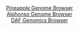 <div id="Pineapple_Genome_Browser" align="center">
  <a href="https://igv.org/app/?sessionURL=blob:zZJdb5swGEb_i6VWm0TAQIGAFE1pm6yfa5uOZElVIccY4tXY1HagSZT_PjfatJtVai42TeLCvDL4eY7PBjREKio4SIBnu4HtusACaiHae1TVjHxBFVEgKRBTxAKSFEQSjglINqBASqN0dGW.XGhdq8RxqK47FeKlsJVvowqtBUetsrGonBPBGJoLibSQyjmWqBEOLZtOS.aorm1ztm8HTo40chCrF4Ir4dSEl1lr_pf9GmUl4aIiWbVkmu4CZCaPyZjbBfrUn9z3MSZKXZLVed7rX573x_4gnX0OT2bpzdkkDSeH97TkSC8l6cFhevWCq.E6P_CG1.yuGUN_cnXCy1kdTQ_808PBS00lUT03crvBEQzj2KChPCcv_1Nr89A9m0.Lu5sZdHHqHnjHy.cuNgDaaZ5CdnoHv5VvdN9agAm8NDYAvJBR4kLLh6EVeGHndel2LQhfCUlBQfLwaAEtEX4y2x82QK9q4wxQ5Hm508cCQuZEgqQTQxi5cewFR9ERjGN3a23AUrK_h3eYjuIIen3PC7OCMm2EzjPFa2Ujzu0GF3a53pNn97vQGBJmMFb1OriIB.uvF_iJDs9G06c3TTKH7y7RVH1Ppn_i3nuC2Hq.r3Ch7w3G1e1o1ZZnLavasQgvy9Gtse8UpX8AFEFo6u4HpxCyQtrsNxPz.tO4BkmKuDaDhio6p4zq1cRwFC1IXM834gIsmDAmAlnOP0ALWm4AP_4W1N8.bn8A">Pineapple Genome Browser</a>
</div>
<div id="Alphonso_Genome_Browser" align="center">
  <a href="https://igv.org/app/?sessionURL=blob:zZJfT9swFMW_iyXQJqWJnZCmiYSmDAqUUv6VUARCkZs4qSGxje0kLVW_.wzatJch0YdNk_xgX137nnP8W4OWSEU5AxFwbeTbCAELqAXvprgWFTnHNVEgKnCliAUkKYgkLCMgWoMCK42T6zNzc6G1UJHjUC16NWYlt5Vn4xq_coY7ZWe8dg54VeE5l1hzqZzvErfcoWXb68gcC2Gb2Z7tOznW2MGVWHCmuCMIK9POvJf.KqUlYbwmad1Umr4LSI0eozG3C_wtnk3jLCNKjclqlO_H41F86w2T..P.wX1ycTJL.rPdKS0Z1o0k..hm.hLjpaKLFgfiZjXKzvpP7TI4H_Md73B3uBRUErWPAjTwB97AC00wlOVk.T95Notu6fuYJ_Hd5bjUwvOGFXuajHNX.Fmh4.QD3xsLVDxrDAcgW8ggQtDyYN_y3X7vbYsGFoRv6UhOQfTwaAEtcfZs2h_WQK.EoQUo8tK8g2MBLnMiQdQLIQxQGLr.XrAHwxBtrDVoZPX3oj1KrsMAurHr9tOCVtqgnKeKCWVjxuw2K.zydVuG3JyMrtjzZbLjHjFyM6wnR0_nt9NwcnoK_5TmHjQJmOHvH2isfkbTP.HuM0JsPd8WNtFcnd51wWR0N0huyWGco7LxR8cni1n3YTzbRVNwWWNt.k3FHH_y1mJJMdOm0FJF57SiejUzKfIORMj1DLYg4xU3HAJZzr9AC1rIh19_4.ltHjc_AA--">Alphonso Genome Browser</a>
</div>


<div id="DAF_Genomics_Browser" align="center">
  <a href="https://ink-blot.github.io/?sessionURL=blob:tZFra9swFIb_y4H2k.34Fjs2hOF0WRcatlxwsqWUcGLLsYhteZIcNw357xNeS2GjjEEHkpA4l_fVec5wJFxQVkEItmH1DcsCDUTO2iWWdUG.YEkEhBkWgmjASUY4qRIC4RkyFBLjxVRV5lLWIuz1Usz0PalYSRNhCMfAWheskTlRqbptYIlPrMJWGAkrVbLEHhZ1zirBepgkRAjd7NWk2m9bVMdLbNu1JNuyKSTtVLfKhDKWGhkqt7RKyeNfjPwHZbXoh2i9jLr6O3KapMPobhKtnHG8ufVuNvHXz.vYW18v6b5C2XAynM3H329HLZ_Rdrw_HldBcTNdiCt7dPLm7Mr5eD1.rCknYmj51qDvmr7pw0WDgiWNggBJzq3QcjXfHmi26.rPV6fvqSlwRiG8f9BAckwOKv3.DPJUK1QgyI.mo6YB4ynhEOqBafpWENh913fNILAu2hkaXrwzy0_xIvBNO7Jtz9hhqfQzWnQDVEJ_Bt8L5G.d1f5XUE_yoKi0OB0cRizf7ZbBjs6_zeRmFfiTN0Bp8ObHMsZLlCr06_mMBQulV5JKvnJxLg.Xnw--">DAF Genomics Browser</a>
</div>
